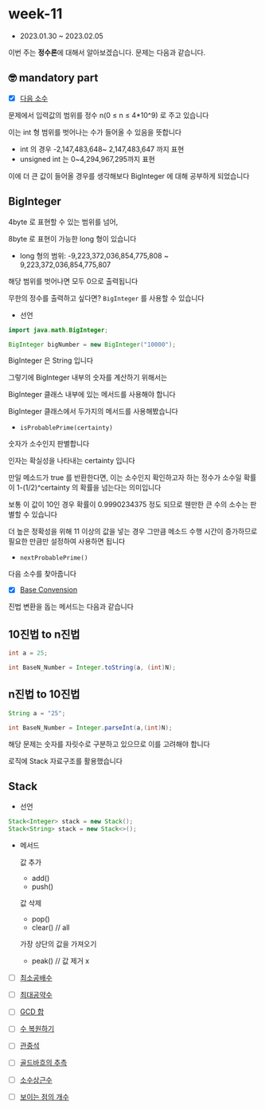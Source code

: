# week-11

- 2023.01.30 ~ 2023.02.05

이번 주는 **정수론**에 대해서 알아보겠습니다.
문제는 다음과 같습니다.

## 🤓 mandatory part

- [x] [다음 소수](https://www.acmicpc.net/problem/4134)

문제에서 입력값의 범위를 정수 n(0 ≤ n ≤ 4*10^9) 로 주고 있습니다

이는 int 형 범위를 벗어나는 수가 들어올 수 있음을 뜻합니다

- int 의 경우 -2,147,483,648~ 2,147,483,647 까지 표현
- unsigned int 는 0~4,294,967,295까지 표현

이에 더 큰 값이 들어올 경우를 생각해보다 BigInteger 에 대해 공부하게 되었습니다

## BigInteger

4byte 로 표현할 수 있는 범위를 넘어,

8byte 로 표현이 가능한 long 형이 있습니다

- long 형의 범위: -9,223,372,036,854,775,808 ~ 9,223,372,036,854,775,807

해당 범위를 벗어나면 모두 0으로 출력됩니다

무한의 정수를 출력하고 싶다면? `BigInteger` 를 사용할 수 있습니다

- 선언

```java
import java.math.BigInteger;

BigInteger bigNumber = new BigInteger("10000");
```

BigInteger 은 String 입니다

그렇기에 BigInteger 내부의 숫자를 계산하기 위해서는 

BigInteger 클래스 내부에 있는 메서드를 사용해야 합니다

BigInteger 클래스에서 두가지의 메서드를 사용해봤습니다

- `isProbablePrime(certainty)`

숫자가 소수인지 판별합니다

인자는 확실성을 나타내는 certainty 입니다

만일 메소드가 true 를 반환한다면, 이는 소수인지 확인하고자 하는 정수가 소수일 확률이 1-(1/2)^certainty 의 확률을 넘는다는 의미입니다

보통 이 값이 10인 경우 확률이 0.9990234375 정도 되므로 웬만한 큰 수의 소수는 판별할 수 있습니다

더 높은 정확성을 위해 11 이상의 값을 넣는 경우 그만큼 메소드 수행 시간이 증가하므로 필요한 만큼만 설정하여 사용하면 됩니다

- `nextProbablePrime()`

다음 소수를 찾아줍니다


- [x] [Base Convension](https://www.acmicpc.net/problem/11576)

진법 변환을 돕는 메서드는 다음과 같습니다

## 10진법 to n진법

```java
int a = 25;

int BaseN_Number = Integer.toString(a, (int)N);
```


## n진법 to 10진법

```java
String a = "25";

int BaseN_Number = Integer.parseInt(a,(int)N);
```

해당 문제는 숫자를 자릿수로 구분하고 있으므로 이를 고려해야 합니다

로직에 Stack 자료구조를 활용했습니다

## Stack

- 선언

```java
Stack<Integer> stack = new Stack();
Stack<String> stack = new Stack<>();
```

- 메서드

    값 추가

    - add()
    - push()

    값 삭제

    - pop()
    - clear() // all
    
    가장 상단의 값을 가져오기

    - peak() // 값 제거 x

- [ ] [최소공배수](https://www.acmicpc.net/problem/13241)
- [ ] [최대공약수](https://www.acmicpc.net/problem/1850)
- [ ] [GCD 합](https://www.acmicpc.net/problem/9613)
- [ ] [수 복원하기](https://www.acmicpc.net/problem/2312)
- [ ] [관중석](https://www.acmicpc.net/problem/10166)
- [ ] [골드바흐의 추측](https://www.acmicpc.net/problem/6588)
- [ ] [소수상근수](https://www.acmicpc.net/problem/9421)
- [ ] [보이는 점의 개수](https://www.acmicpc.net/problem/2725)


